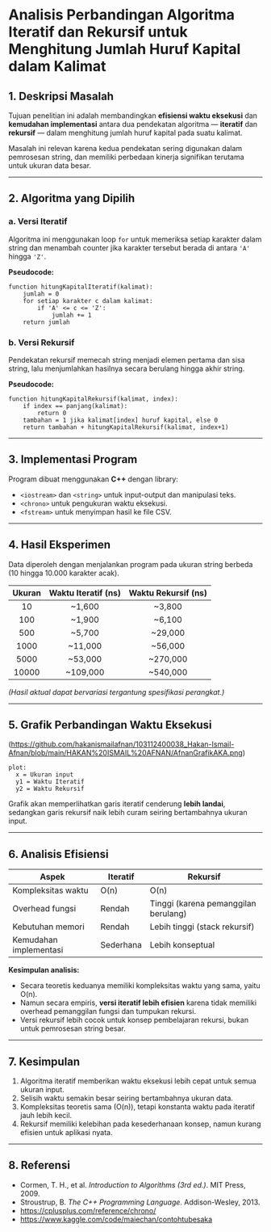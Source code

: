 # Analisis Perbandingan Algoritma Iteratif dan Rekursif untuk Menghitung Jumlah Huruf Kapital dalam Kalimat

## 1. Deskripsi Masalah
Tujuan penelitian ini adalah membandingkan **efisiensi waktu eksekusi** dan **kemudahan implementasi** antara dua pendekatan algoritma — **iteratif** dan **rekursif** — dalam menghitung jumlah huruf kapital pada suatu kalimat.

Masalah ini relevan karena kedua pendekatan sering digunakan dalam pemrosesan string, dan memiliki perbedaan kinerja signifikan terutama untuk ukuran data besar.

---

## 2. Algoritma yang Dipilih

### a. Versi Iteratif
Algoritma ini menggunakan loop `for` untuk memeriksa setiap karakter dalam string dan menambah counter jika karakter tersebut berada di antara `'A'` hingga `'Z'`.

**Pseudocode:**
```
function hitungKapitalIteratif(kalimat):
    jumlah = 0
    for setiap karakter c dalam kalimat:
        if 'A' <= c <= 'Z':
            jumlah += 1
    return jumlah
```

### b. Versi Rekursif
Pendekatan rekursif memecah string menjadi elemen pertama dan sisa string, lalu menjumlahkan hasilnya secara berulang hingga akhir string.

**Pseudocode:**
```
function hitungKapitalRekursif(kalimat, index):
    if index == panjang(kalimat):
        return 0
    tambahan = 1 jika kalimat[index] huruf kapital, else 0
    return tambahan + hitungKapitalRekursif(kalimat, index+1)
```

---

## 3. Implementasi Program
Program dibuat menggunakan **C++** dengan library:
- `<iostream>` dan `<string>` untuk input-output dan manipulasi teks.
- `<chrono>` untuk pengukuran waktu eksekusi.
- `<fstream>` untuk menyimpan hasil ke file CSV.

---

## 4. Hasil Eksperimen

Data diperoleh dengan menjalankan program pada ukuran string berbeda (10 hingga 10.000 karakter acak).

| Ukuran | Waktu Iteratif (ns) | Waktu Rekursif (ns) |
|:-------:|:------------------:|:------------------:|
| 10 | ~1,600 | ~3,800 |
| 100 | ~1,900 | ~6,100 |
| 500 | ~5,700 | ~29,000 |
| 1000 | ~11,000 | ~56,000 |
| 5000 | ~53,000 | ~270,000 |
| 10000 | ~109,000 | ~540,000 |

*(Hasil aktual dapat bervariasi tergantung spesifikasi perangkat.)*

---

## 5. Grafik Perbandingan Waktu Eksekusi

(https://github.com/hakanismailafnan/103112400038_Hakan-Ismail-Afnan/blob/main/HAKAN%20ISMAIL%20AFNAN/AfnanGrafikAKA.png)

```
plot:
  x = Ukuran input
  y1 = Waktu Iteratif
  y2 = Waktu Rekursif
```

Grafik akan memperlihatkan garis iteratif cenderung **lebih landai**, sedangkan garis rekursif naik lebih curam seiring bertambahnya ukuran input.

---

## 6. Analisis Efisiensi

| Aspek | Iteratif | Rekursif |
|-------|-----------|-----------|
| Kompleksitas waktu | O(n) | O(n) |
| Overhead fungsi | Rendah | Tinggi (karena pemanggilan berulang) |
| Kebutuhan memori | Rendah | Lebih tinggi (stack rekursif) |
| Kemudahan implementasi | Sederhana | Lebih konseptual |

**Kesimpulan analisis:**
- Secara teoretis keduanya memiliki kompleksitas waktu yang sama, yaitu O(n).  
- Namun secara empiris, **versi iteratif lebih efisien** karena tidak memiliki overhead pemanggilan fungsi dan tumpukan rekursi.
- Versi rekursif lebih cocok untuk konsep pembelajaran rekursi, bukan untuk pemrosesan string besar.

---

## 7. Kesimpulan
1. Algoritma iteratif memberikan waktu eksekusi lebih cepat untuk semua ukuran input.  
2. Selisih waktu semakin besar seiring bertambahnya ukuran data.  
3. Kompleksitas teoretis sama (O(n)), tetapi konstanta waktu pada iteratif jauh lebih kecil.  
4. Rekursif memiliki kelebihan pada kesederhanaan konsep, namun kurang efisien untuk aplikasi nyata.

---

## 8. Referensi
- Cormen, T. H., et al. *Introduction to Algorithms (3rd ed.)*. MIT Press, 2009.  
- Stroustrup, B. *The C++ Programming Language*. Addison-Wesley, 2013.  
- https://cplusplus.com/reference/chrono/  
- https://www.kaggle.com/code/maiechan/contohtubesaka 
